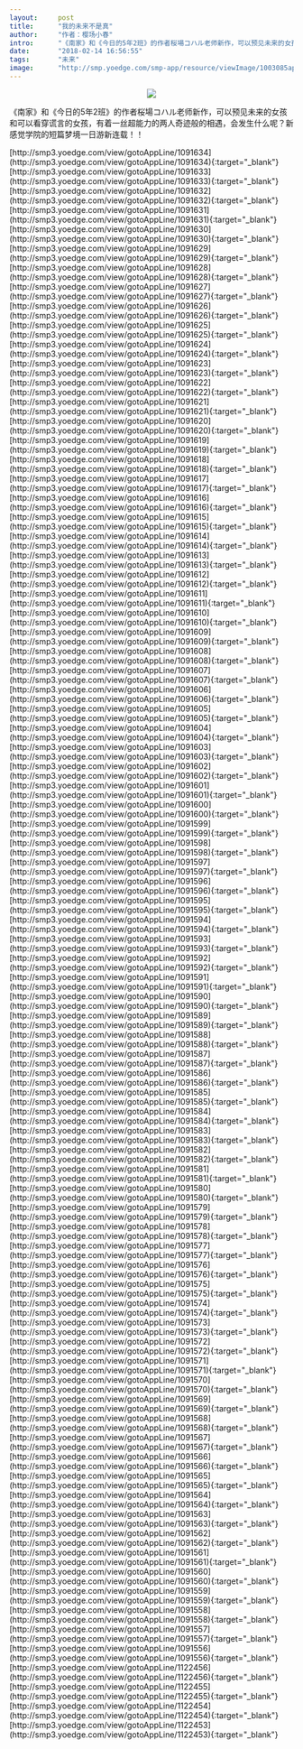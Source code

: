 ```yaml
---
layout:     post
title:      "我的未来不是真"
author:     "作者：樱场小春"
intro:      "《南家》和《今日的5年2班》的作者桜場コハル老师新作，可以预见未来的女孩和可以看穿谎言的女孩，有着一丝超能力的两人奇迹般的相遇，会发生什么呢？新感觉学院的短篇梦境一日游新连载！！"
date:       "2018-02-14 16:56:55"
tags:       "未来"
image:      "http://smp.yoedge.com/smp-app/resource/viewImage/1003085appline.png"
---
```

<div style="text-align: center">
<p><img src="http://smp.yoedge.com/smp-app/resource/viewImage/1003085appline.png"/></p>
</div>
<p class="post-meta">
<span>《南家》和《今日的5年2班》的作者桜場コハル老师新作，可以预见未来的女孩和可以看穿谎言的女孩，有着一丝超能力的两人奇迹般的相遇，会发生什么呢？新感觉学院的短篇梦境一日游新连载！！</span>
</p>
[http://smp3.yoedge.com/view/gotoAppLine/1091634](http://smp3.yoedge.com/view/gotoAppLine/1091634){:target="_blank"}
[http://smp3.yoedge.com/view/gotoAppLine/1091633](http://smp3.yoedge.com/view/gotoAppLine/1091633){:target="_blank"}
[http://smp3.yoedge.com/view/gotoAppLine/1091632](http://smp3.yoedge.com/view/gotoAppLine/1091632){:target="_blank"}
[http://smp3.yoedge.com/view/gotoAppLine/1091631](http://smp3.yoedge.com/view/gotoAppLine/1091631){:target="_blank"}
[http://smp3.yoedge.com/view/gotoAppLine/1091630](http://smp3.yoedge.com/view/gotoAppLine/1091630){:target="_blank"}
[http://smp3.yoedge.com/view/gotoAppLine/1091629](http://smp3.yoedge.com/view/gotoAppLine/1091629){:target="_blank"}
[http://smp3.yoedge.com/view/gotoAppLine/1091628](http://smp3.yoedge.com/view/gotoAppLine/1091628){:target="_blank"}
[http://smp3.yoedge.com/view/gotoAppLine/1091627](http://smp3.yoedge.com/view/gotoAppLine/1091627){:target="_blank"}
[http://smp3.yoedge.com/view/gotoAppLine/1091626](http://smp3.yoedge.com/view/gotoAppLine/1091626){:target="_blank"}
[http://smp3.yoedge.com/view/gotoAppLine/1091625](http://smp3.yoedge.com/view/gotoAppLine/1091625){:target="_blank"}
[http://smp3.yoedge.com/view/gotoAppLine/1091624](http://smp3.yoedge.com/view/gotoAppLine/1091624){:target="_blank"}
[http://smp3.yoedge.com/view/gotoAppLine/1091623](http://smp3.yoedge.com/view/gotoAppLine/1091623){:target="_blank"}
[http://smp3.yoedge.com/view/gotoAppLine/1091622](http://smp3.yoedge.com/view/gotoAppLine/1091622){:target="_blank"}
[http://smp3.yoedge.com/view/gotoAppLine/1091621](http://smp3.yoedge.com/view/gotoAppLine/1091621){:target="_blank"}
[http://smp3.yoedge.com/view/gotoAppLine/1091620](http://smp3.yoedge.com/view/gotoAppLine/1091620){:target="_blank"}
[http://smp3.yoedge.com/view/gotoAppLine/1091619](http://smp3.yoedge.com/view/gotoAppLine/1091619){:target="_blank"}
[http://smp3.yoedge.com/view/gotoAppLine/1091618](http://smp3.yoedge.com/view/gotoAppLine/1091618){:target="_blank"}
[http://smp3.yoedge.com/view/gotoAppLine/1091617](http://smp3.yoedge.com/view/gotoAppLine/1091617){:target="_blank"}
[http://smp3.yoedge.com/view/gotoAppLine/1091616](http://smp3.yoedge.com/view/gotoAppLine/1091616){:target="_blank"}
[http://smp3.yoedge.com/view/gotoAppLine/1091615](http://smp3.yoedge.com/view/gotoAppLine/1091615){:target="_blank"}
[http://smp3.yoedge.com/view/gotoAppLine/1091614](http://smp3.yoedge.com/view/gotoAppLine/1091614){:target="_blank"}
[http://smp3.yoedge.com/view/gotoAppLine/1091613](http://smp3.yoedge.com/view/gotoAppLine/1091613){:target="_blank"}
[http://smp3.yoedge.com/view/gotoAppLine/1091612](http://smp3.yoedge.com/view/gotoAppLine/1091612){:target="_blank"}
[http://smp3.yoedge.com/view/gotoAppLine/1091611](http://smp3.yoedge.com/view/gotoAppLine/1091611){:target="_blank"}
[http://smp3.yoedge.com/view/gotoAppLine/1091610](http://smp3.yoedge.com/view/gotoAppLine/1091610){:target="_blank"}
[http://smp3.yoedge.com/view/gotoAppLine/1091609](http://smp3.yoedge.com/view/gotoAppLine/1091609){:target="_blank"}
[http://smp3.yoedge.com/view/gotoAppLine/1091608](http://smp3.yoedge.com/view/gotoAppLine/1091608){:target="_blank"}
[http://smp3.yoedge.com/view/gotoAppLine/1091607](http://smp3.yoedge.com/view/gotoAppLine/1091607){:target="_blank"}
[http://smp3.yoedge.com/view/gotoAppLine/1091606](http://smp3.yoedge.com/view/gotoAppLine/1091606){:target="_blank"}
[http://smp3.yoedge.com/view/gotoAppLine/1091605](http://smp3.yoedge.com/view/gotoAppLine/1091605){:target="_blank"}
[http://smp3.yoedge.com/view/gotoAppLine/1091604](http://smp3.yoedge.com/view/gotoAppLine/1091604){:target="_blank"}
[http://smp3.yoedge.com/view/gotoAppLine/1091603](http://smp3.yoedge.com/view/gotoAppLine/1091603){:target="_blank"}
[http://smp3.yoedge.com/view/gotoAppLine/1091602](http://smp3.yoedge.com/view/gotoAppLine/1091602){:target="_blank"}
[http://smp3.yoedge.com/view/gotoAppLine/1091601](http://smp3.yoedge.com/view/gotoAppLine/1091601){:target="_blank"}
[http://smp3.yoedge.com/view/gotoAppLine/1091600](http://smp3.yoedge.com/view/gotoAppLine/1091600){:target="_blank"}
[http://smp3.yoedge.com/view/gotoAppLine/1091599](http://smp3.yoedge.com/view/gotoAppLine/1091599){:target="_blank"}
[http://smp3.yoedge.com/view/gotoAppLine/1091598](http://smp3.yoedge.com/view/gotoAppLine/1091598){:target="_blank"}
[http://smp3.yoedge.com/view/gotoAppLine/1091597](http://smp3.yoedge.com/view/gotoAppLine/1091597){:target="_blank"}
[http://smp3.yoedge.com/view/gotoAppLine/1091596](http://smp3.yoedge.com/view/gotoAppLine/1091596){:target="_blank"}
[http://smp3.yoedge.com/view/gotoAppLine/1091595](http://smp3.yoedge.com/view/gotoAppLine/1091595){:target="_blank"}
[http://smp3.yoedge.com/view/gotoAppLine/1091594](http://smp3.yoedge.com/view/gotoAppLine/1091594){:target="_blank"}
[http://smp3.yoedge.com/view/gotoAppLine/1091593](http://smp3.yoedge.com/view/gotoAppLine/1091593){:target="_blank"}
[http://smp3.yoedge.com/view/gotoAppLine/1091592](http://smp3.yoedge.com/view/gotoAppLine/1091592){:target="_blank"}
[http://smp3.yoedge.com/view/gotoAppLine/1091591](http://smp3.yoedge.com/view/gotoAppLine/1091591){:target="_blank"}
[http://smp3.yoedge.com/view/gotoAppLine/1091590](http://smp3.yoedge.com/view/gotoAppLine/1091590){:target="_blank"}
[http://smp3.yoedge.com/view/gotoAppLine/1091589](http://smp3.yoedge.com/view/gotoAppLine/1091589){:target="_blank"}
[http://smp3.yoedge.com/view/gotoAppLine/1091588](http://smp3.yoedge.com/view/gotoAppLine/1091588){:target="_blank"}
[http://smp3.yoedge.com/view/gotoAppLine/1091587](http://smp3.yoedge.com/view/gotoAppLine/1091587){:target="_blank"}
[http://smp3.yoedge.com/view/gotoAppLine/1091586](http://smp3.yoedge.com/view/gotoAppLine/1091586){:target="_blank"}
[http://smp3.yoedge.com/view/gotoAppLine/1091585](http://smp3.yoedge.com/view/gotoAppLine/1091585){:target="_blank"}
[http://smp3.yoedge.com/view/gotoAppLine/1091584](http://smp3.yoedge.com/view/gotoAppLine/1091584){:target="_blank"}
[http://smp3.yoedge.com/view/gotoAppLine/1091583](http://smp3.yoedge.com/view/gotoAppLine/1091583){:target="_blank"}
[http://smp3.yoedge.com/view/gotoAppLine/1091582](http://smp3.yoedge.com/view/gotoAppLine/1091582){:target="_blank"}
[http://smp3.yoedge.com/view/gotoAppLine/1091581](http://smp3.yoedge.com/view/gotoAppLine/1091581){:target="_blank"}
[http://smp3.yoedge.com/view/gotoAppLine/1091580](http://smp3.yoedge.com/view/gotoAppLine/1091580){:target="_blank"}
[http://smp3.yoedge.com/view/gotoAppLine/1091579](http://smp3.yoedge.com/view/gotoAppLine/1091579){:target="_blank"}
[http://smp3.yoedge.com/view/gotoAppLine/1091578](http://smp3.yoedge.com/view/gotoAppLine/1091578){:target="_blank"}
[http://smp3.yoedge.com/view/gotoAppLine/1091577](http://smp3.yoedge.com/view/gotoAppLine/1091577){:target="_blank"}
[http://smp3.yoedge.com/view/gotoAppLine/1091576](http://smp3.yoedge.com/view/gotoAppLine/1091576){:target="_blank"}
[http://smp3.yoedge.com/view/gotoAppLine/1091575](http://smp3.yoedge.com/view/gotoAppLine/1091575){:target="_blank"}
[http://smp3.yoedge.com/view/gotoAppLine/1091574](http://smp3.yoedge.com/view/gotoAppLine/1091574){:target="_blank"}
[http://smp3.yoedge.com/view/gotoAppLine/1091573](http://smp3.yoedge.com/view/gotoAppLine/1091573){:target="_blank"}
[http://smp3.yoedge.com/view/gotoAppLine/1091572](http://smp3.yoedge.com/view/gotoAppLine/1091572){:target="_blank"}
[http://smp3.yoedge.com/view/gotoAppLine/1091571](http://smp3.yoedge.com/view/gotoAppLine/1091571){:target="_blank"}
[http://smp3.yoedge.com/view/gotoAppLine/1091570](http://smp3.yoedge.com/view/gotoAppLine/1091570){:target="_blank"}
[http://smp3.yoedge.com/view/gotoAppLine/1091569](http://smp3.yoedge.com/view/gotoAppLine/1091569){:target="_blank"}
[http://smp3.yoedge.com/view/gotoAppLine/1091568](http://smp3.yoedge.com/view/gotoAppLine/1091568){:target="_blank"}
[http://smp3.yoedge.com/view/gotoAppLine/1091567](http://smp3.yoedge.com/view/gotoAppLine/1091567){:target="_blank"}
[http://smp3.yoedge.com/view/gotoAppLine/1091566](http://smp3.yoedge.com/view/gotoAppLine/1091566){:target="_blank"}
[http://smp3.yoedge.com/view/gotoAppLine/1091565](http://smp3.yoedge.com/view/gotoAppLine/1091565){:target="_blank"}
[http://smp3.yoedge.com/view/gotoAppLine/1091564](http://smp3.yoedge.com/view/gotoAppLine/1091564){:target="_blank"}
[http://smp3.yoedge.com/view/gotoAppLine/1091563](http://smp3.yoedge.com/view/gotoAppLine/1091563){:target="_blank"}
[http://smp3.yoedge.com/view/gotoAppLine/1091562](http://smp3.yoedge.com/view/gotoAppLine/1091562){:target="_blank"}
[http://smp3.yoedge.com/view/gotoAppLine/1091561](http://smp3.yoedge.com/view/gotoAppLine/1091561){:target="_blank"}
[http://smp3.yoedge.com/view/gotoAppLine/1091560](http://smp3.yoedge.com/view/gotoAppLine/1091560){:target="_blank"}
[http://smp3.yoedge.com/view/gotoAppLine/1091559](http://smp3.yoedge.com/view/gotoAppLine/1091559){:target="_blank"}
[http://smp3.yoedge.com/view/gotoAppLine/1091558](http://smp3.yoedge.com/view/gotoAppLine/1091558){:target="_blank"}
[http://smp3.yoedge.com/view/gotoAppLine/1091557](http://smp3.yoedge.com/view/gotoAppLine/1091557){:target="_blank"}
[http://smp3.yoedge.com/view/gotoAppLine/1091556](http://smp3.yoedge.com/view/gotoAppLine/1091556){:target="_blank"}
[http://smp3.yoedge.com/view/gotoAppLine/1122456](http://smp3.yoedge.com/view/gotoAppLine/1122456){:target="_blank"}
[http://smp3.yoedge.com/view/gotoAppLine/1122455](http://smp3.yoedge.com/view/gotoAppLine/1122455){:target="_blank"}
[http://smp3.yoedge.com/view/gotoAppLine/1122454](http://smp3.yoedge.com/view/gotoAppLine/1122454){:target="_blank"}
[http://smp3.yoedge.com/view/gotoAppLine/1122453](http://smp3.yoedge.com/view/gotoAppLine/1122453){:target="_blank"}


